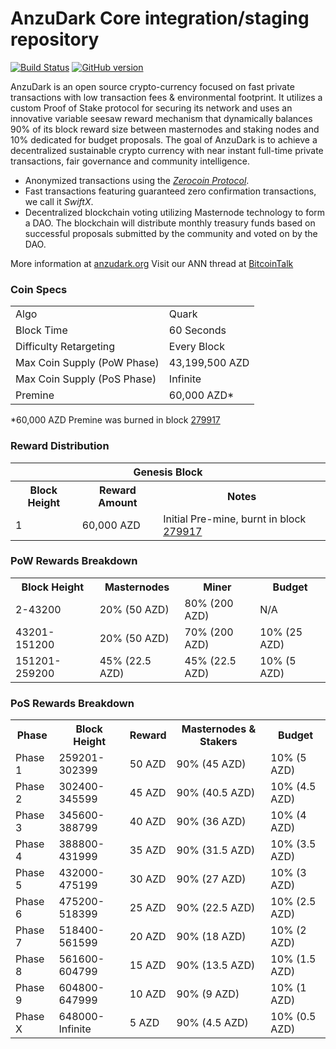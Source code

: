 AnzuDark Core integration/staging repository
=====================================

[![Build Status](https://travis-ci.org/AnzuDark-Project/AnzuDark.svg?branch=master)](https://travis-ci.org/AnzuDark-Project/AnzuDark) [![GitHub version](https://badge.fury.io/gh/AnzuDark-Project%2FAnzuDark.svg)](https://badge.fury.io/gh/AnzuDark-Project%2FAnzuDark)

AnzuDark is an open source crypto-currency focused on fast private transactions with low transaction fees & environmental footprint.  It utilizes a custom Proof of Stake protocol for securing its network and uses an innovative variable seesaw reward mechanism that dynamically balances 90% of its block reward size between masternodes and staking nodes and 10% dedicated for budget proposals. The goal of AnzuDark is to achieve a decentralized sustainable crypto currency with near instant full-time private transactions, fair governance and community intelligence.
- Anonymized transactions using the [_Zerocoin Protocol_](http://www.anzudark.org/zazd).
- Fast transactions featuring guaranteed zero confirmation transactions, we call it _SwiftX_.
- Decentralized blockchain voting utilizing Masternode technology to form a DAO. The blockchain will distribute monthly treasury funds based on successful proposals submitted by the community and voted on by the DAO.

More information at [anzudark.org](http://www.anzudark.org) Visit our ANN thread at [BitcoinTalk](http://www.bitcointalk.org/index.php?topic=1262920)

### Coin Specs
<table>
<tr><td>Algo</td><td>Quark</td></tr>
<tr><td>Block Time</td><td>60 Seconds</td></tr>
<tr><td>Difficulty Retargeting</td><td>Every Block</td></tr>
<tr><td>Max Coin Supply (PoW Phase)</td><td>43,199,500 AZD</td></tr>
<tr><td>Max Coin Supply (PoS Phase)</td><td>Infinite</td></tr>
<tr><td>Premine</td><td>60,000 AZD*</td></tr>
</table>

*60,000 AZD Premine was burned in block [279917](http://www.presstab.pw/phpexplorer/AnzuDark/block.php?blockhash=206d9cfe859798a0b0898ab00d7300be94de0f5469bb446cecb41c3e173a57e0)

### Reward Distribution

<table>
<th colspan=4>Genesis Block</th>
<tr><th>Block Height</th><th>Reward Amount</th><th>Notes</th></tr>
<tr><td>1</td><td>60,000 AZD</td><td>Initial Pre-mine, burnt in block <a href="http://www.presstab.pw/phpexplorer/AnzuDark/block.php?blockhash=206d9cfe859798a0b0898ab00d7300be94de0f5469bb446cecb41c3e173a57e0">279917</a></td></tr>
</table>

### PoW Rewards Breakdown

<table>
<th>Block Height</th><th>Masternodes</th><th>Miner</th><th>Budget</th>
<tr><td>2-43200</td><td>20% (50 AZD)</td><td>80% (200 AZD)</td><td>N/A</td></tr>
<tr><td>43201-151200</td><td>20% (50 AZD)</td><td>70% (200 AZD)</td><td>10% (25 AZD)</td></tr>
<tr><td>151201-259200</td><td>45% (22.5 AZD)</td><td>45% (22.5 AZD)</td><td>10% (5 AZD)</td></tr>
</table>

### PoS Rewards Breakdown

<table>
<th>Phase</th><th>Block Height</th><th>Reward</th><th>Masternodes & Stakers</th><th>Budget</th>
<tr><td>Phase 1</td><td>259201-302399</td><td>50 AZD</td><td>90% (45 AZD)</td><td>10% (5 AZD)</td></tr>
<tr><td>Phase 2</td><td>302400-345599</td><td>45 AZD</td><td>90% (40.5 AZD)</td><td>10% (4.5 AZD)</td></tr>
<tr><td>Phase 3</td><td>345600-388799</td><td>40 AZD</td><td>90% (36 AZD)</td><td>10% (4 AZD)</td></tr>
<tr><td>Phase 4</td><td>388800-431999</td><td>35 AZD</td><td>90% (31.5 AZD)</td><td>10% (3.5 AZD)</td></tr>
<tr><td>Phase 5</td><td>432000-475199</td><td>30 AZD</td><td>90% (27 AZD)</td><td>10% (3 AZD)</td></tr>
<tr><td>Phase 6</td><td>475200-518399</td><td>25 AZD</td><td>90% (22.5 AZD)</td><td>10% (2.5 AZD)</td></tr>
<tr><td>Phase 7</td><td>518400-561599</td><td>20 AZD</td><td>90% (18 AZD)</td><td>10% (2 AZD)</td></tr>
<tr><td>Phase 8</td><td>561600-604799</td><td>15 AZD</td><td>90% (13.5 AZD)</td><td>10% (1.5 AZD)</td></tr>
<tr><td>Phase 9</td><td>604800-647999</td><td>10 AZD</td><td>90% (9 AZD)</td><td>10% (1 AZD)</td></tr>
<tr><td>Phase X</td><td>648000-Infinite</td><td>5 AZD</td><td>90% (4.5 AZD)</td><td>10% (0.5 AZD)</td></tr>
</table>
